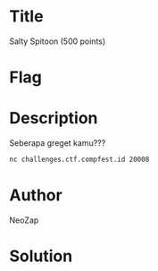 # Title
Salty Spitoon (500 points)

# Flag


# Description
Seberapa greget kamu???

```bash
nc challenges.ctf.compfest.id 20008
```

# Author
NeoZap

# Solution
